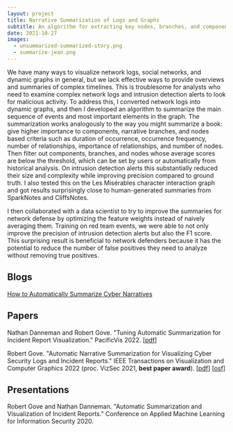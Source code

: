 ```yaml
---
layout: project
title: Narrative Summarization of Logs and Graphs
subtitle: An algorithm for extracting key nodes, branches, and components from dynamic graphs.
date: 2021-10-27
images:
  - unsummarized-summarized-story.png
  - summarize-jean.png
---
```


We have many ways to visualize network logs, social networks, and dynamic graphs in general, but we lack effective ways to provide overviews and summaries of complex timelines. This is troublesome for analysts who need to examine complex network logs and intrusion detection alerts to look for malicious activity. To address this, I converted network logs into dynamic graphs, and then I developed an algorithm to summarize the main sequence of events and most important elements in the graph. The summarization works analogously to the way you might summarize a book: give higher importance to components, narrative branches, and nodes based criteria such as duration of occurrence, occurrence frequency, number of relationships, importance of relationships, and number of nodes. Then filter out components, branches, and nodes whose average scores are below the threshold, which can be set by users or automatically from historical analysis. On intrusion detection alerts this substantially reduced their size and complexity while improving precision compared to ground truth. I also tested this on the Les Misérables character interaction graph and got results surprisingly close to human-generated summaries from SparkNotes and CliffsNotes.

I then collaborated with a data scientist to try to improve the summaries for network defense by optimizing the feature weights instead of naively averaging them. Training on red team events, we were able to not only improve the precision of intrusion detection alerts but also the F1 score. This surprising result is beneficial to network defenders because it has the potential to reduce the number of false positives they need to analyze without removing true positives.

## Blogs

[How to Automatically Summarize Cyber Narratives](https://twosixtech.com/how-to-automatically-summarize-cyber-narratives/)

## Papers

Nathan Danneman and Robert Gove. "Tuning Automatic Summarization for Incident Report Visualization." PacificVis 2022. \[[pdf](https://osf.io/4ytec)\]

Robert Gove. "Automatic Narrative Summarization for Visualizing Cyber Security Logs and Incident Reports." IEEE Transactions on Visualization and Computer Graphics 2022 (proc. VizSec 2021, **best paper award**). \[[pdf](https://osf.io/q5t79/)\] \[[osf](https://osf.io/ekzbp/)\]

## Presentations

Robert Gove and Nathan Danneman. "Automatic Summarization and Visualization of Incident Reports." Conference on Applied Machine Learning for Information Security 2020.